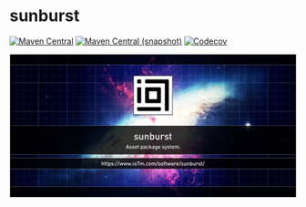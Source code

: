 sunburst
===

[![Maven Central](https://img.shields.io/maven-central/v/com.io7m.sunburst/com.io7m.sunburst.svg?style=flat-square)](http://search.maven.org/#search%7Cga%7C1%7Cg%3A%22com.io7m.sunburst%22)
[![Maven Central (snapshot)](https://img.shields.io/nexus/s/https/s01.oss.sonatype.org/com.io7m.sunburst/com.io7m.sunburst.svg?style=flat-square)](https://s01.oss.sonatype.org/content/repositories/snapshots/com/io7m/sunburst/)
[![Codecov](https://img.shields.io/codecov/c/github/io7m/sunburst.svg?style=flat-square)](https://codecov.io/gh/io7m/sunburst)

![sunburst](./src/site/resources/sunburst.jpg?raw=true)

